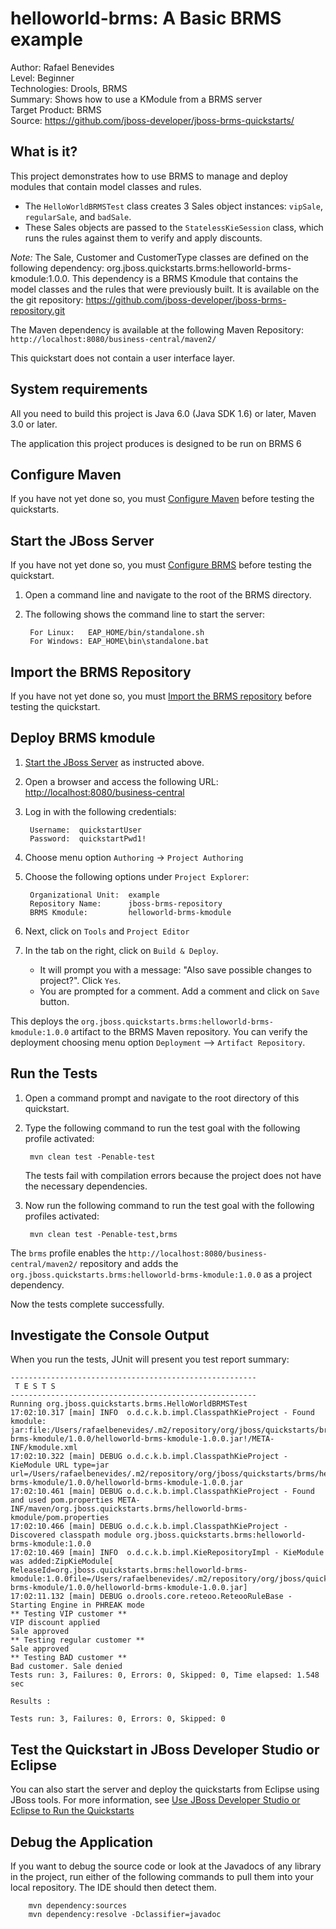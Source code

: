 helloworld-brms: A Basic BRMS example
======================================
Author: Rafael Benevides  
Level: Beginner  
Technologies: Drools, BRMS    
Summary: Shows how to use a KModule from a BRMS server  
Target Product: BRMS  
Source: <https://github.com/jboss-developer/jboss-brms-quickstarts/>  

What is it?
-----------

This project demonstrates how to use BRMS to manage and deploy modules that contain model classes and rules.

* The `HelloWorldBRMSTest` class creates 3 Sales object instances: `vipSale`, `regularSale`, and `badSale`.
* These Sales objects are passed to the `StatelessKieSession` class, which runs the rules against them to verify and apply discounts.

_Note:_ The Sale, Customer and CustomerType classes are defined on the following dependency: org.jboss.quickstarts.brms:helloworld-brms-kmodule:1.0.0. This dependency is a BRMS Kmodule that contains the model classes and the rules that were previously built. It is available on the the git repository: <https://github.com/jboss-developer/jboss-brms-repository.git>


The Maven dependency is available at the following Maven Repository: `http://localhost:8080/business-central/maven2/` 

This quickstart does not contain a user interface layer. 

System requirements
-------------------

All you need to build this project is Java 6.0 (Java SDK 1.6) or later, Maven 3.0 or later.

The application this project produces is designed to be run on BRMS 6

 
Configure Maven
---------------

If you have not yet done so, you must [Configure Maven](https://github.com/jboss-developer/jboss-developer-shared-resources/blob/master/guides/CONFIGURE_MAVEN.md#configure-maven-to-build-and-deploy-the-quickstarts) before testing the quickstarts.


Start the JBoss Server
-----------

If you have not yet done so, you must [Configure BRMS](../README.md#configure-brms) before testing the quickstart.

1. Open a command line and navigate to the root of the BRMS directory.
2. The following shows the command line to start the server:

        For Linux:   EAP_HOME/bin/standalone.sh
        For Windows: EAP_HOME\bin\standalone.bat


Import the BRMS Repository
----------------------

If you have not yet done so, you must [Import the BRMS repository](../README.md#import-the-brms-repository) before testing the quickstart.


Deploy BRMS kmodule
-------------------

1. [Start the JBoss Server](#start-the-jboss-server) as instructed above.

2. Open a browser and access the following URL: <http://localhost:8080/business-central> 

2. Log in with the following credentials:

        Username:  quickstartUser
        Password:  quickstartPwd1!

3. Choose menu option `Authoring` -> `Project Authoring`

4. Choose the following options under `Project Explorer`:

        Organizational Unit:  example
        Repository Name:      jboss-brms-repository
        BRMS Kmodule:         helloworld-brms-kmodule

5. Next, click on `Tools` and `Project Editor`

6. In the tab on the right, click on `Build & Deploy`. 
   * It will prompt you with a message: "Also save possible changes to project?". Click `Yes`. 
   * You are prompted for a comment. Add a comment and click on `Save` button.

This deploys the `org.jboss.quickstarts.brms:helloworld-brms-kmodule:1.0.0` artifact to the BRMS Maven repository. You can verify the deployment choosing menu option `Deployment` --> `Artifact Repository`.


Run the Tests 
-------------

1. Open a command prompt and navigate to the root directory of this quickstart.
2. Type the following command to run the test goal with the following profile activated:

        mvn clean test -Penable-test

   The tests fail with compilation errors because the project does not have the necessary dependencies.

4. Now run the following command to run the test goal with the following profiles activated:

        mvn clean test -Penable-test,brms

The `brms` profile enables the `http://localhost:8080/business-central/maven2/` repository and adds the `org.jboss.quickstarts.brms:helloworld-brms-kmodule:1.0.0` as a project dependency. 

Now the tests complete successfully.

Investigate the Console Output
----------------------------

When you run the tests, JUnit will present you test report summary:

    -------------------------------------------------------
     T E S T S
    -------------------------------------------------------
    Running org.jboss.quickstarts.brms.HelloWorldBRMSTest
    17:02:10.317 [main] INFO  o.d.c.k.b.impl.ClasspathKieProject - Found kmodule: jar:file:/Users/rafaelbenevides/.m2/repository/org/jboss/quickstarts/brms/helloworld-brms-kmodule/1.0.0/helloworld-brms-kmodule-1.0.0.jar!/META-INF/kmodule.xml
    17:02:10.322 [main] DEBUG o.d.c.k.b.impl.ClasspathKieProject - KieModule URL type=jar url=/Users/rafaelbenevides/.m2/repository/org/jboss/quickstarts/brms/helloworld-brms-kmodule/1.0.0/helloworld-brms-kmodule-1.0.0.jar
    17:02:10.461 [main] DEBUG o.d.c.k.b.impl.ClasspathKieProject - Found and used pom.properties META-INF/maven/org.jboss.quickstarts.brms/helloworld-brms-kmodule/pom.properties
    17:02:10.466 [main] DEBUG o.d.c.k.b.impl.ClasspathKieProject - Discovered classpath module org.jboss.quickstarts.brms:helloworld-brms-kmodule:1.0.0
    17:02:10.469 [main] INFO  o.d.c.k.b.impl.KieRepositoryImpl - KieModule was added:ZipKieModule[ ReleaseId=org.jboss.quickstarts.brms:helloworld-brms-kmodule:1.0.0file=/Users/rafaelbenevides/.m2/repository/org/jboss/quickstarts/brms/helloworld-brms-kmodule/1.0.0/helloworld-brms-kmodule-1.0.0.jar]
    17:02:11.132 [main] DEBUG o.drools.core.reteoo.ReteooRuleBase - Starting Engine in PHREAK mode
    ** Testing VIP customer **
    VIP discount applied
    Sale approved
    ** Testing regular customer **
    Sale approved
    ** Testing BAD customer **
    Bad customer. Sale denied
    Tests run: 3, Failures: 0, Errors: 0, Skipped: 0, Time elapsed: 1.548 sec
    
    Results :
    
    Tests run: 3, Failures: 0, Errors: 0, Skipped: 0


Test the Quickstart in JBoss Developer Studio or Eclipse
-------------------------------------

You can also start the server and deploy the quickstarts from Eclipse using JBoss tools. For more information, see [Use JBoss Developer Studio or Eclipse to Run the Quickstarts](../README.md#use-jboss-developer-studio-or-eclipse-to-run-the-quickstarts) 


Debug the Application
------------------------------------

If you want to debug the source code or look at the Javadocs of any library in the project, run either of the following commands to pull them into your local repository. The IDE should then detect them.

        mvn dependency:sources
        mvn dependency:resolve -Dclassifier=javadoc

